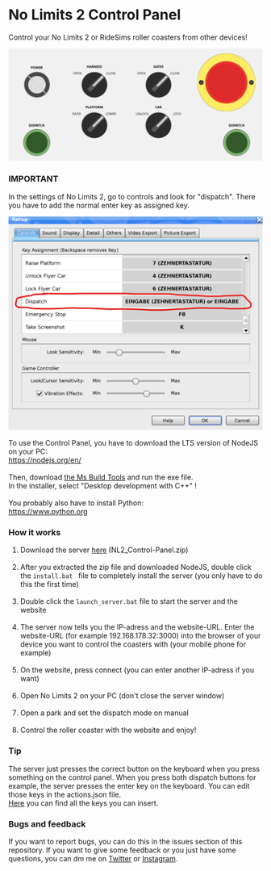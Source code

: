 # No Limits 2 Control Panel

Control your No Limits 2 or RideSims roller coasters from other devices!

![Control Panel Preview](https://github.com/Disembleergon/NL2_Control-Panel/blob/master/controlPanel_preview.png)

### IMPORTANT

In the settings of No Limits 2, go to controls and look for "dispatch". There you have to add the normal enter key as assigned key.

![peview](https://github.com/Disembleergon/NL2_Control-Panel/blob/master/settings_preview.png)

To use the Control Panel, you have to download the LTS version of NodeJS on your PC:<br>
https://nodejs.org/en/ <br><br>
Then, download [the Ms Build Tools](https://aka.ms/vs/17/release/vs_BuildTools.exe) and run the exe file.<br>
In the installer, select "Desktop development with C++" ! <br><br>
You probably also have to install Python:<br>
https://www.python.org

### How it works

1. Download the server [here](https://github.com/Disembleergon/NL2_Control-Panel/releases/latest) (NL2_Control-Panel.zip)<br><br>
2. After you extracted the zip file and downloaded NodeJS, double click the `install.bat ` file to completely install the server (you only have to do this the first time)<br><br>
3. Double click the `launch_server.bat` file to start the server and the website<br><br>
4. The server now tells you the IP-adress and the website-URL. Enter the website-URL (for example 192.168.178.32:3000) into the browser of your device you want to control the coasters with (your mobile phone for example)<br><br>
5. On the website, press connect (you can enter another IP-adress if you want)<br><br>
6. Open No Limits 2 on your PC (don't close the server window)<br><br>
7. Open a park and set the dispatch mode on manual<br><br>
8. Control the roller coaster with the website and enjoy!

### Tip

The server just presses the correct button on the keyboard when you press something on the control panel.
When you press both dispatch buttons for example, the server presses the enter key on the keyboard.
You can edit those keys in the actions.json file.<br/>[Here](http://robotjs.io/docs/syntax#keys) you can find all the keys you can insert.

### Bugs and feedback

If you want to report bugs, you can do this in the issues section of this repository. If you want to give some feedback or you just have some questions, you can dm me on [Twitter](https://twitter.com/disembleergon) or [Instagram](https://www.instagram.com/_Disembleergon/).
